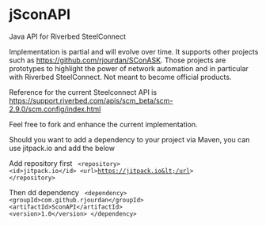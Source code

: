 # jSconAPI
Java API for Riverbed SteelConnect

Implementation is partial and will evolve over time. It supports other projects such as https://github.com/rjourdan/SConASK. 
Those projects are prototypes to highlight the power of network automation and in particular with Riverbed SteelConnect. Not meant to become official products.

Reference for the current Steelconnect API is https://support.riverbed.com/apis/scm_beta/scm-2.9.0/scm.config/index.html

Feel free to fork and enhance the current implementation.

Should you want to add a dependency to your project via Maven, you can use jitpack.io and add the below

Add repository first
<code>
&lt;repository&gt;
    &lt;id&gt;jitpack.io&lt;/id&gt;
    &lt;url&gt;https://jitpack.io&lt;/url&gt;
&lt;/repository&gt;
</code>

Then dd dependency
<code>
&lt;dependency&gt;
    &lt;groupId&gt;com.github.rjourdan&lt;/groupId&gt;
    &lt;artifactId&gt;SconAPI&lt;/artifactId&gt;
    &lt;version&gt;1.0&lt;/version&gt;
&lt;/dependency&gt;
</code>
